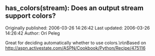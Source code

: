 ## has_colors(stream): Does an output stream support colors?

Originally published: 2006-03-26 14:26:42
Last updated: 2006-03-26 14:26:42
Author: Ori Peleg

Great for deciding automatically whether to use colors.\n\nBased on http://aspn.activestate.com/ASPN/Cookbook/Python/Recipe/475116